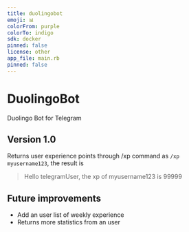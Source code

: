 ```yaml
---
title: duolingobot
emoji: 📊
colorFrom: purple
colorTo: indigo
sdk: docker
pinned: false
license: other
app_file: main.rb
pinned: false
---
```


# DuolingoBot
Duolingo Bot for Telegram
## Version 1.0
Returns user experience points through /xp command as
```/xp myusername123```, the result is
> Hello telegramUser, the xp of myusername123 is 99999
## Future improvements
- Add an user list of weekly experience
- Returns more statistics from an user
